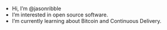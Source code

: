 - Hi, I’m @jasonribble
- I’m interested in open source software.
- I’m currently learning about Bitcoin and Continuous Delivery.

<!---
jasonribble/jasonribble is a ✨ special ✨ repository because its `README.md` (this file) appears on your GitHub profile.
You can click the Preview link to take a look at your changes.
--->
